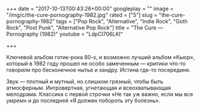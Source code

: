 +++
date = "2017-10-13T00:43:26+00:00"
googleplay = ""
image = "/img/c/the-cure-pornography-1982.jpg"
rated = ["5"]
slug = "the-cure-pornography-1982"
tags = ["Pop Rock", "Alternative", "Indie Rock", "Goth Rock", "Post Punk", "Alternative Pop Rock"]
title = "The Cure — Pornography (1982)"
youtube = "LdpCl706LKI"

+++


Ключевой альбом готик-рока 80-х, и возможно лучший альбом «Кьюр», который в 1982 году прошел не особо замеченным — критики что-то говорили про бесконечное нытье и хандру. Истина где-то посередине.

Звук — плотный и мутный, но слишком грязный, чтобы быть атмосферным. Интровертная, угнетающая и всеохватывающая мелодрама. Классика с первой строчки «Не так уж важно, если мы все умрем» и до последней «Я должен побороть эту болезнь».